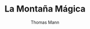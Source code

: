 ---
title: "La Montaña Mágica"
subtitle: ""
description: ""
layout: book
author: Thomas Mann
started: 
read: 
status: null
rating: 0
color: 
cover: 
pages: 
progress: 0
link: 
---
